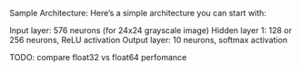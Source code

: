 Sample Architecture:
Here’s a simple architecture you can start with:

Input layer: 576 neurons (for 24x24 grayscale image)
Hidden layer 1: 128 or 256 neurons, ReLU activation
Output layer: 10 neurons, softmax activation

TODO: compare float32 vs float64 perfomance